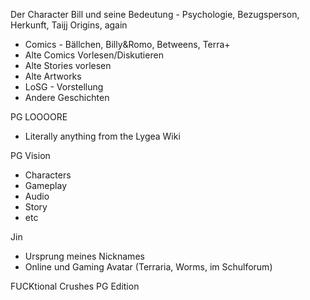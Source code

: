 Der Character Bill und seine Bedeutung - Psychologie, Bezugsperson, Herkunft, Taijj Origins, again
- Comics - Bällchen, Billy&Romo, Betweens, Terra+
- Alte Comics Vorlesen/Diskutieren
- Alte Stories vorlesen
- Alte Artworks
- LoSG - Vorstellung
- Andere Geschichten

PG LOOOORE
- Literally anything from the Lygea Wiki

PG Vision
- Characters
- Gameplay
- Audio
- Story
- etc


Jin
- Ursprung meines Nicknames
- Online und Gaming Avatar (Terraria, Worms, im Schulforum)

FUCKtional Crushes PG Edition